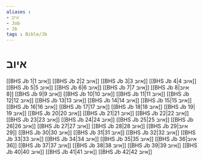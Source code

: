 ```yaml
---
aliases : 
- איוב
- Job
- Jb
tags : Bible/Jb
---
```


# איוב

[[BHS Jb 1|איוב 1]]
[[BHS Jb 2|איוב 2]]
[[BHS Jb 3|איוב 3]]
[[BHS Jb 4|איוב 4]]
[[BHS Jb 5|איוב 5]]
[[BHS Jb 6|איוב 6]]
[[BHS Jb 7|איוב 7]]
[[BHS Jb 8|איוב 8]]
[[BHS Jb 9|איוב 9]]
[[BHS Jb 10|איוב 10]]
[[BHS Jb 11|איוב 11]]
[[BHS Jb 12|איוב 12]]
[[BHS Jb 13|איוב 13]]
[[BHS Jb 14|איוב 14]]
[[BHS Jb 15|איוב 15]]
[[BHS Jb 16|איוב 16]]
[[BHS Jb 17|איוב 17]]
[[BHS Jb 18|איוב 18]]
[[BHS Jb 19|איוב 19]]
[[BHS Jb 20|איוב 20]]
[[BHS Jb 21|איוב 21]]
[[BHS Jb 22|איוב 22]]
[[BHS Jb 23|איוב 23]]
[[BHS Jb 24|איוב 24]]
[[BHS Jb 25|איוב 25]]
[[BHS Jb 26|איוב 26]]
[[BHS Jb 27|איוב 27]]
[[BHS Jb 28|איוב 28]]
[[BHS Jb 29|איוב 29]]
[[BHS Jb 30|איוב 30]]
[[BHS Jb 31|איוב 31]]
[[BHS Jb 32|איוב 32]]
[[BHS Jb 33|איוב 33]]
[[BHS Jb 34|איוב 34]]
[[BHS Jb 35|איוב 35]]
[[BHS Jb 36|איוב 36]]
[[BHS Jb 37|איוב 37]]
[[BHS Jb 38|איוב 38]]
[[BHS Jb 39|איוב 39]]
[[BHS Jb 40|איוב 40]]
[[BHS Jb 41|איוב 41]]
[[BHS Jb 42|איוב 42]]
